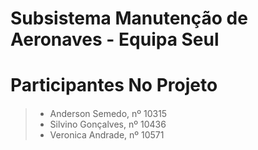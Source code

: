 # Subsistema Manutenção de Aeronaves - Equipa Seul <h1>

# Participantes No Projeto <h4>
>* Anderson Semedo, nº 10315
>* Silvino Gonçalves, nº 10436
>* Veronica Andrade, nº 10571
